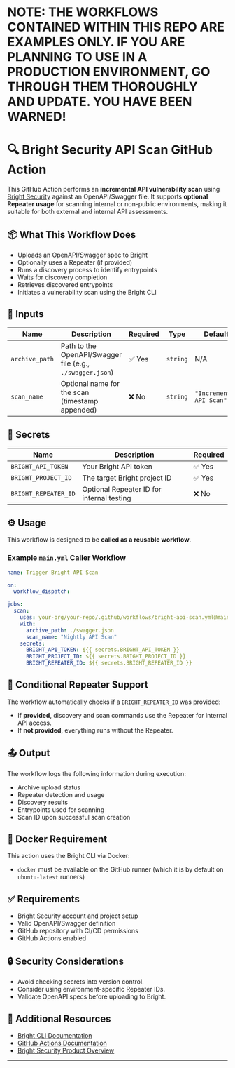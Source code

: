 # NOTE: THE WORKFLOWS CONTAINED WITHIN THIS REPO ARE EXAMPLES ONLY.  IF YOU ARE PLANNING TO USE IN A PRODUCTION ENVIRONMENT, GO THROUGH THEM THOROUGHLY AND UPDATE.  YOU HAVE BEEN WARNED!

# 🔍 Bright Security API Scan GitHub Action

This GitHub Action performs an **incremental API vulnerability scan** using [Bright Security](https://brightsec.com/) against an OpenAPI/Swagger file. It supports **optional Repeater usage** for scanning internal or non-public environments, making it suitable for both external and internal API assessments.

## 📦 What This Workflow Does

- Uploads an OpenAPI/Swagger spec to Bright
- Optionally uses a Repeater (if provided)
- Runs a discovery process to identify entrypoints
- Waits for discovery completion
- Retrieves discovered entrypoints
- Initiates a vulnerability scan using the Bright CLI

## 🧩 Inputs

| Name         | Description                                  | Required | Type   | Default               |
|--------------|----------------------------------------------|----------|--------|------------------------|
| `archive_path` | Path to the OpenAPI/Swagger file (e.g., `./swagger.json`) | ✅ Yes | `string` | N/A |
| `scan_name`  | Optional name for the scan (timestamp appended) | ❌ No  | `string` | `"Incremental API Scan"` |

## 🔐 Secrets

| Name                | Description                                  | Required |
|---------------------|----------------------------------------------|----------|
| `BRIGHT_API_TOKEN`  | Your Bright API token                        | ✅ Yes   |
| `BRIGHT_PROJECT_ID` | The target Bright project ID                 | ✅ Yes   |
| `BRIGHT_REPEATER_ID` | Optional Repeater ID for internal testing   | ❌ No    |

## ⚙️ Usage

This workflow is designed to be **called as a reusable workflow**.

### Example `main.yml` Caller Workflow

```yaml
name: Trigger Bright API Scan

on:
  workflow_dispatch:

jobs:
  scan:
    uses: your-org/your-repo/.github/workflows/bright-api-scan.yml@main
    with:
      archive_path: ./swagger.json
      scan_name: "Nightly API Scan"
    secrets:
      BRIGHT_API_TOKEN: ${{ secrets.BRIGHT_API_TOKEN }}
      BRIGHT_PROJECT_ID: ${{ secrets.BRIGHT_PROJECT_ID }}
      BRIGHT_REPEATER_ID: ${{ secrets.BRIGHT_REPEATER_ID }}
````

## 🔁 Conditional Repeater Support

The workflow automatically checks if a `BRIGHT_REPEATER_ID` was provided:

* If **provided**, discovery and scan commands use the Repeater for internal API access.
* If **not provided**, everything runs without the Repeater.

## 📤 Output

The workflow logs the following information during execution:

* Archive upload status
* Repeater detection and usage
* Discovery results
* Entrypoints used for scanning
* Scan ID upon successful scan creation

## 🐳 Docker Requirement

This action uses the Bright CLI via Docker:

* `docker` must be available on the GitHub runner (which it is by default on `ubuntu-latest` runners)

## ✅ Requirements

* Bright Security account and project setup
* Valid OpenAPI/Swagger definition
* GitHub repository with CI/CD permissions
* GitHub Actions enabled

## 🔒 Security Considerations

* Avoid checking secrets into version control.
* Consider using environment-specific Repeater IDs.
* Validate OpenAPI specs before uploading to Bright.

## 🧠 Additional Resources

* [Bright CLI Documentation](https://docs.brightsec.com/)
* [GitHub Actions Documentation](https://docs.github.com/en/actions)
* [Bright Security Product Overview](https://brightsec.com/)

---

